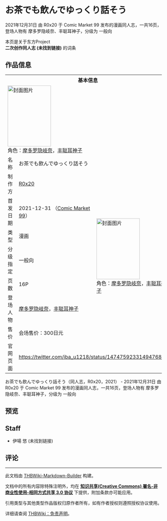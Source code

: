 # お茶でも飲んでゆっくり話そう

<!-- source html: G:\repos\THBWiki-Markdown-Builder\THBWikiMarkdown\Temp\main\6\6b\ns0%3A%E3%81%8A%E8%8C%B6%E3%81%A7%E3%82%82%E9%A3%B2%E3%82%93%E3%81%A7%E3%82%86%E3%81%A3%E3%81%8F%E3%82%8A%E8%A9%B1%E3%81%9D%E3%81%86.html -->

2021年12月31日 由 R0x20 于 Comic Market 99 发布的漫画同人志，一共16页，登场人物有 摩多罗隐岐奈、丰聪耳神子，分级为 一般向

本页是关于东方Project  
 **二次创作同人志 (未找到链接)** 的词条
## 作品信息

<table><tbody><tr><th colspan="3">基本信息</th></tr><tr><td class="cover-artwork-mobile" colspan="2"><a href="./文件-お茶でも飲んでゆっくり話そう封面.jpg.md" class="image" title="封面图片"><img alt="封面图片" src="https://upload.thwiki.cc/thumb/c/c6/%E3%81%8A%E8%8C%B6%E3%81%A7%E3%82%82%E9%A3%B2%E3%82%93%E3%81%A7%E3%82%86%E3%81%A3%E3%81%8F%E3%82%8A%E8%A9%B1%E3%81%9D%E3%81%86%E5%B0%81%E9%9D%A2.jpg/139px-%E3%81%8A%E8%8C%B6%E3%81%A7%E3%82%82%E9%A3%B2%E3%82%93%E3%81%A7%E3%82%86%E3%81%A3%E3%81%8F%E3%82%8A%E8%A9%B1%E3%81%9D%E3%81%86%E5%B0%81%E9%9D%A2.jpg" decoding="async" loading="lazy" width="139" height="196" srcset="https://upload.thwiki.cc/thumb/c/c6/%E3%81%8A%E8%8C%B6%E3%81%A7%E3%82%82%E9%A3%B2%E3%82%93%E3%81%A7%E3%82%86%E3%81%A3%E3%81%8F%E3%82%8A%E8%A9%B1%E3%81%9D%E3%81%86%E5%B0%81%E9%9D%A2.jpg/209px-%E3%81%8A%E8%8C%B6%E3%81%A7%E3%82%82%E9%A3%B2%E3%82%93%E3%81%A7%E3%82%86%E3%81%A3%E3%81%8F%E3%82%8A%E8%A9%B1%E3%81%9D%E3%81%86%E5%B0%81%E9%9D%A2.jpg 1.5x, https://upload.thwiki.cc/thumb/c/c6/%E3%81%8A%E8%8C%B6%E3%81%A7%E3%82%82%E9%A3%B2%E3%82%93%E3%81%A7%E3%82%86%E3%81%A3%E3%81%8F%E3%82%8A%E8%A9%B1%E3%81%9D%E3%81%86%E5%B0%81%E9%9D%A2.jpg/279px-%E3%81%8A%E8%8C%B6%E3%81%A7%E3%82%82%E9%A3%B2%E3%82%93%E3%81%A7%E3%82%86%E3%81%A3%E3%81%8F%E3%82%8A%E8%A9%B1%E3%81%9D%E3%81%86%E5%B0%81%E9%9D%A2.jpg 2x" data-file-width="2578" data-file-height="3623"></a><div class="cover-char">角色：<a href="./摩多罗隐岐奈.md" title="摩多罗隐岐奈">摩多罗隐岐奈</a>，<a href="./丰聪耳神子.md" title="丰聪耳神子">丰聪耳神子</a></div></td>
</tr><tr><td class="label">名称</td><td colspan="2"> お茶でも飲んでゆっくり話そう </td></tr><tr><td class="label">制作方</td><td><a href="./R0x20.md" title="R0x20">R0x20</a></td><td class="cover-artwork" rowspan="7" style="min-width:196px;"><a href="./文件-お茶でも飲んでゆっくり話そう封面.jpg.md" class="image" title="封面图片"><img alt="封面图片" src="https://upload.thwiki.cc/thumb/c/c6/%E3%81%8A%E8%8C%B6%E3%81%A7%E3%82%82%E9%A3%B2%E3%82%93%E3%81%A7%E3%82%86%E3%81%A3%E3%81%8F%E3%82%8A%E8%A9%B1%E3%81%9D%E3%81%86%E5%B0%81%E9%9D%A2.jpg/139px-%E3%81%8A%E8%8C%B6%E3%81%A7%E3%82%82%E9%A3%B2%E3%82%93%E3%81%A7%E3%82%86%E3%81%A3%E3%81%8F%E3%82%8A%E8%A9%B1%E3%81%9D%E3%81%86%E5%B0%81%E9%9D%A2.jpg" decoding="async" loading="lazy" width="139" height="196" srcset="https://upload.thwiki.cc/thumb/c/c6/%E3%81%8A%E8%8C%B6%E3%81%A7%E3%82%82%E9%A3%B2%E3%82%93%E3%81%A7%E3%82%86%E3%81%A3%E3%81%8F%E3%82%8A%E8%A9%B1%E3%81%9D%E3%81%86%E5%B0%81%E9%9D%A2.jpg/209px-%E3%81%8A%E8%8C%B6%E3%81%A7%E3%82%82%E9%A3%B2%E3%82%93%E3%81%A7%E3%82%86%E3%81%A3%E3%81%8F%E3%82%8A%E8%A9%B1%E3%81%9D%E3%81%86%E5%B0%81%E9%9D%A2.jpg 1.5x, https://upload.thwiki.cc/thumb/c/c6/%E3%81%8A%E8%8C%B6%E3%81%A7%E3%82%82%E9%A3%B2%E3%82%93%E3%81%A7%E3%82%86%E3%81%A3%E3%81%8F%E3%82%8A%E8%A9%B1%E3%81%9D%E3%81%86%E5%B0%81%E9%9D%A2.jpg/279px-%E3%81%8A%E8%8C%B6%E3%81%A7%E3%82%82%E9%A3%B2%E3%82%93%E3%81%A7%E3%82%86%E3%81%A3%E3%81%8F%E3%82%8A%E8%A9%B1%E3%81%9D%E3%81%86%E5%B0%81%E9%9D%A2.jpg 2x" data-file-width="2578" data-file-height="3623"></a><div class="cover-char">角色：<a href="./摩多罗隐岐奈.md" title="摩多罗隐岐奈">摩多罗隐岐奈</a>，<a href="./丰聪耳神子.md" title="丰聪耳神子">丰聪耳神子</a></div></td>
</tr><tr><td class="label">首发日期</td><td>2021-12-31&#160;（<a href="/展会作品列表?e=Comic+Market%2399">Comic Market 99</a>）</td></tr><tr><td class="label">类型</td><td>漫画</td></tr><tr><td class="label">分级指定</td><td>一般向</td></tr><tr><td class="label">页数</td><td>16P</td></tr><tr><td class="label">登场人物</td><td><a href="./摩多罗隐岐奈.md" title="摩多罗隐岐奈">摩多罗隐岐奈</a>，<a href="./丰聪耳神子.md" title="丰聪耳神子">丰聪耳神子</a></td></tr><tr><td class="label">售价</td><td>会场售价：300日元</td></tr>
<tr><td class="label">官网页面</td><td colspan="2"><a rel="nofollow" class="external free" href="https://twitter.com/iba_u1218/status/1474759233149476864">https://twitter.com/iba_u1218/status/1474759233149476864</a></td></tr></tbody></table>

お茶でも飲んでゆっくり話そう（同人志，R0x20，2021） - 2021年12月31日 由 R0x20 于 Comic Market 99 发布的漫画同人志，一共16页，登场人物有 摩多罗隐岐奈、丰聪耳神子，分级为 一般向
## 预览
## Staff
- 伊場 悠 (未找到链接)

## 评论




---

此文档由 [THBWiki-Markdown-Builder](https://github.com/Delsin-Yu/THBWiki-Markdown-Builder) 构建。

文档中的所有内容除特殊注明外，均在 [**知识共享(Creative Commons) 署名-非商业性使用-相同方式共享 3.0 协议**](https://creativecommons.org/licenses/by-sa/3.0/deed.zh-hans) 下提供，附加条款亦可能应用。

引用类型与其他类型作品版权归原作者所有，如有作者授权则遵照授权协议使用。

详细请查阅 [THBWiki：免责声明](https://thbwiki.cc/THBWiki:%E5%85%8D%E8%B4%A3%E5%A3%B0%E6%98%8E)。

